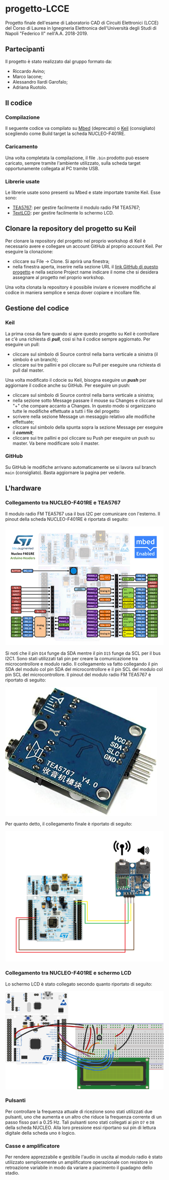 # progetto-LCCE
Progetto finale dell'esame di Laboratorio CAD di Circuiti Elettronici (LCCE) del Corso di Laurea in Ignegneria Elettronica dell'Università degli Studi di Napoli "Federico II" nell'A.A. 2018-2019.

## Partecipanti
Il progetto è stato realizzato dal gruppo formato da:
- Riccardo Avino;
- Marco Iacone;
- Alessandro Ilardi Garofalo;
- Adriana Ruotolo.

## Il codice
### Compilazione
Il seguente codice va compilato su [Mbed](https://os.mbed.com/) (deprecato) o [Keil](https://studio.keil.arm.com/auth/login) (consigliato) scegliendo come Build target la scheda NUCLEO-F401RE.

### Caricamento
Una volta completata la compilazione, il file `.bin` prodotto può essere caricato, sempre tramite l'ambiente utilizzato, sulla scheda target opportunamente collegata al PC tramite USB.

### Librerie usate
Le librerie usate sono presenti su Mbed e state importate tramite Keil. Esse sono:
- [TEA5767](https://os.mbed.com/users/edodm85/code/TEA5767/): per gestire facilmente il modulo radio FM TEA5767;
- [TextLCD](https://os.mbed.com/users/simon/code/TextLCD/): per gestire facilmente lo schermo LCD.

## Clonare la repository del progetto su Keil
Per clonare la repository del progetto nel proprio workshop di Keil è necessario avere e collegare un account GitHub al proprio account Keil. Per eseguire la clonazione:
- cliccare su File -> Clone. Si aprirà una finestra;
- nella finestra aperta, inserire nella sezione URL il [link GitHub di questo progetto](https://github.com/mefistofelico96/progetto-LCCE) e nella sezione Project name indicare il nome che si desidera assegnare al progetto nel proprio workshop.

Una volta clonata la repository è possibile inviare e ricevere modifiche al codice in maniera semplice e senza dover copiare e incollare file.

## Gestione del codice
### Keil
La prima cosa da fare quando si apre questo progetto su Keil è controllare se c'è una richiesta di **_pull_**, così si ha il codice sempre aggiornato. Per eseguire un pull:
- cliccare sul simbolo di Source control nella barra verticale a sinistra (il simbolo è un branch);
- cliccare sui tre pallini e poi cliccare su Pull per eseguire una richiesta di pull dal master.

Una volta modificato il cdocie su Keil, bisogna eseguire un **_push_** per aggiornare il codice anche su GitHub. Per eseguire un push:
- cliccare sul simbolo di Source control nella barra verticale a sinistra;
- nella sezione sotto Message passare il mouse su Changes e cliccare sul "+" che compare accanto a Changes. In questo modo si organizzano tutte le modifiche effettuate a tutti i file del progetto
- scrivere nella sezione Message un messaggio relativo alle modifiche effettuate;
- cliccare sul simbolo della spunta sopra la sezione Message per eseguire il **_commit_**;
- cliccare sui tre pallini e poi cliccare su Push per eseguire un push su master. Va bene modificare solo il master.

### GitHub
Su GitHub le modifiche arrivano automaticamente se si lavora sul branch `main` (consigliato). Basta aggiornare la pagina per vederle.

## L'hardware
### Collegamento tra NUCLEO-F401RE e TEA5767
Il modulo radio FM TEA5767 usa il bus I2C per comunicare con l'esterno. Il pinout della scheda NUCLEO-F401RE è riportata di seguito:

![NUCLEO-F401RE pinout](https://github.com/mefistofelico96/progetto-LCCE/blob/master/assets/NUCLEO-F401RE_pinout.png)

Si noti che il pin `D14` funge da SDA mentre il pin `D15` funge da SCL per il bus I2C1. Sono stati utilizzati tali pin per creare la comunicazione tra microcontrollore e modulo radio. Il collegamento va fatto collegando il pin SDA del modulo col pin SDA del microcontrollore e il pin SCL del modulo col pin SCL del microcontrollore. Il pinout del modulo radio FM TEA5767 è riportato di seguito:

![TEA5767 pinout](https://github.com/mefistofelico96/progetto-LCCE/blob/master/assets/TEA5767_pinout.jpg)

Per quanto detto, il collegamento finale è riportato di seguito:

![Collegamento scheda-modulo](https://github.com/mefistofelico96/progetto-LCCE/blob/master/assets/collegamento_NUCLEO-TEA5767.png)

### Collegamento tra NUCLEO-F401RE e schermo LCD
Lo schermo LCD è stato collegato secondo quanto riportato di seguito:

![Collegamento scheda-LCD](https://github.com/mefistofelico96/progetto-LCCE/blob/master/assets/collegamento_NUCLEO-LCD.png)

### Pulsanti
Per controllare la frequenza attuale di ricezione sono stati utilizzati due pulsanti, uno che aumenta e un altro che riduce la frequenza corrente di un passo fisso pari a $0.25$ Hz. Tali pulsanti sono stati collegati ai pin `D7` e `D8` della scheda NUCLEO. Alla loro pressione essi riportano sui pin di lettura digitale della scheda uno `0` logico.

### Casse e amplificatore
Per rendere apprezzabile e gestibile l'audio in uscita al modulo radio è stato utilizzato semplicemente un amplificatore operazionale con resistore in retroazione variabile in modo da variare a piacimento il guadagno dello stadio.
